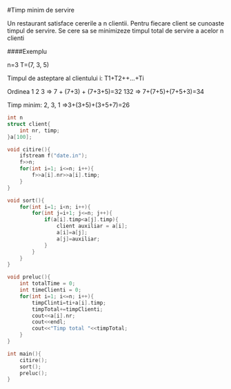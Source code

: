 #Timp minim de servire

Un restaurant satisface cererile a n clientii. Pentru fiecare client se cunoaste timpul de servire. Se cere sa se minimizeze timpul total de servire a acelor n clienti

####Exemplu

n=3
T=(7, 3, 5)

Timpul de asteptare al clientului i: T1+T2++...+Ti

Ordinea 1 2 3 => 7 + (7+3) + (7+3+5)=32
132 => 7+(7+5)+(7+5+3)=34

Timp minim: 2, 3, 1 =>3+(3+5)+(3+5+7)=26

```c++
int n
struct client{
	int nr, timp;
}a[100];

void citire(){
	ifstream f("date.in");
	f>>n;
	for(int i=1; i<=n; i++){
		f>>a[i].nr>>a[i].timp;
	}
}

void sort(){
	for(int i=1; i<n; i++){
		for(int j=i+1; j<=n; j++){
			if(a[i].timp<a[j].timp){
				client auxiliar = a[i];
				a[i]=a[j];
				a[j]=auxiliar;
			}
		}
	}
}

void preluc(){
	int totalTime = 0;
	int timeClienti = 0;
	for(int i=1; i<=n; i++){
		timpClinti=ti+a[i].timp;
		timpTotal+=timpClienti;
		cout<<a[i].nr;
		cout<<endl;
		cout<<"Timp total "<<timpTotal;
	}
}

int main(){
	citire();
	sort();
	preluc();
}

```